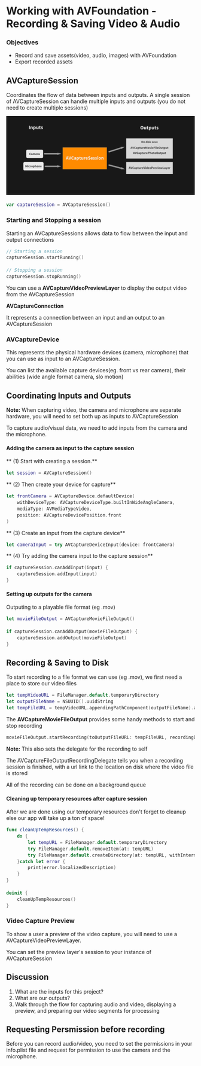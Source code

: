# Working with AVFoundation - Recording & Saving Video & Audio

### Objectives

- Record and save assets(video, audio, images) with AVFoundation
- Export recorded assets

## AVCaptureSession

Coordinates the flow of data between inputs and outputs.
A single session of AVCaptureSession can handle multiple inputs and outputs (you do not need to create multiple sessions)

![Capture session](avcapturesession.png)

```swift
var captureSession = AVCaptureSession()
```

### Starting and Stopping a session

Starting an AVCaptureSessions allows data to flow between the input and output connections

```swift
// Starting a session
captureSession.startRunning()

// Stopping a session
captureSession.stopRunning()
```

You can use a **AVCaptureVideoPreviewLayer** to display the output video from the AVCaptureSession

**AVCaptureConnection**

It represents a connection between an input and an output to an AVCaptureSession


### AVCaptureDevice

This represents the physical hardware devices (camera, microphone) that you can use as input to an AVCaptureSession.

You can list the available capture devices(eg. front vs rear camera), their abilities (wide angle format camera, slo motion)

## Coordinating Inputs and Outputs

**Note:** When capturing video, the camera and microphone are separate hardware, you will need to set both up as inputs to AVCaptureSession

To capture audio/visual data, we need to add inputs from the camera and the microphone. 

#### Adding the camera as input to the capture session

** (1) Start with creating a session.**

```swift
let session = AVCaptureSession()
```

** (2) Then create your device for capture**


```swift
let frontCamera = AVCaptureDevice.defaultDevice(
    withDeviceType: AVCaptureDeviceType.builtInWideAngleCamera,
    mediaType: AVMediaTypeVideo,
    position: AVCaptureDevicePosition.front
)
```

** (3) Create an input from the capture device**


```swift
let cameraInput = try AVCaptureDeviceInput(device: frontCamera)
```

** (4) Try adding the camera input to the capture session**

```swift
if captureSession.canAddInput(input) {
    captureSession.addInput(input)
}
```


#### Setting up outputs for the camera

Outputing to a playable file format (eg .mov)

```swift
let movieFileOutput = AVCaptureMovieFileOutput()

if captureSession.canAddOutput(movieFileOutput) {
    captureSession.addOutput(movieFileOutput)
}
```

## Recording & Saving to Disk

To start recording to a file format we can use (eg .mov), we first need a place to store our video files

```swift
let tempVideoURL = FileManager.default.temporaryDirectory
let outputFileName = NSUUID().uuidString
let tempFileURL = tempVideoURL.appendingPathComponent(outputFileName).appendingPathExtension("mov")
```

The **AVCaptureMovieFileOutput** provides some handy methods to start and stop recording

```swift
movieFileOutput.startRecording(toOutputFileURL: tempFileURL, recordingDelegate: self)
```

**Note:** This also sets the delegate for the recording to self

The AVCaptureFileOutputRecordingDelegate tells you when a recording session is finished, with a url link to the location on disk where the video file is stored

All of the recording can be done on a background queue

#### Cleaning up temporary resources after capture session

After we are done using our temporary resources don't forget to cleanup else our app will take up a ton of space!

```swift
func cleanUpTempResources() {
    do {
        let tempURL = FileManager.default.temporaryDirectory
        try FileManager.default.removeItem(at: tempURL)
        try FileManager.default.createDirectory(at: tempURL, withIntermediateDirectories: false, attributes: nil)
    }catch let error {
        print(error.localizedDescription)
    }
}

deinit {
    cleanUpTempResources()
}
```


### Video Capture Preview

To show a user a preview of the video capture, you will need to use a AVCaptureVideoPreviewLayer.

You can set the preview layer's session to your instance of AVCaptureSession


## Discussion

1. What are the inputs for this project?
2. What are our outputs?
3. Walk through the flow for capturing audio and video, displaying a preview, and preparing our video segments for processing


## Requesting Persmission before recording
Before you can record audio/video, you need to set the permissions in your info.plist file and request for permission to use the camera and the microphone.